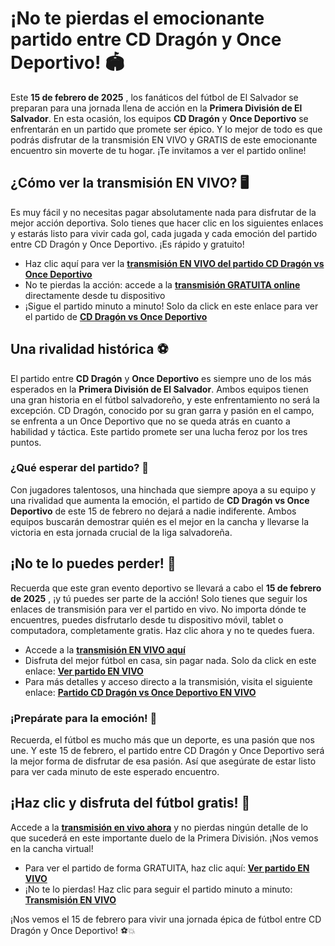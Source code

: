 # ¡No te pierdas el emocionante partido entre CD Dragón y Once Deportivo! 🏟️

Este **15 de febrero de 2025** , los fanáticos del fútbol de El Salvador se preparan para una jornada llena de acción en la **Primera División de El Salvador**. En esta ocasión, los equipos **CD Dragón** y **Once Deportivo** se enfrentarán en un partido que promete ser épico. Y lo mejor de todo es que podrás disfrutar de la transmisión EN VIVO y GRATIS de este emocionante encuentro sin moverte de tu hogar. ¡Te invitamos a ver el partido online!

## ¿Cómo ver la transmisión EN VIVO? 🖥️

Es muy fácil y no necesitas pagar absolutamente nada para disfrutar de la mejor acción deportiva. Solo tienes que hacer clic en los siguientes enlaces y estarás listo para vivir cada gol, cada jugada y cada emoción del partido entre CD Dragón y Once Deportivo. ¡Es rápido y gratuito!

- Haz clic aquí para ver la [**transmisión EN VIVO del partido CD Dragón vs Once Deportivo**](https://tinyurl.com/livestreamfreeo?st=CD+Drag%C3%B3n+vs+Once+Deportivo&si=ghc)
- No te pierdas la acción: accede a la [**transmisión GRATUITA online**](https://tinyurl.com/livestreamfreeo?st=CD+Drag%C3%B3n+vs+Once+Deportivo&si=ghc) directamente desde tu dispositivo
- ¡Sigue el partido minuto a minuto! Solo da click en este enlace para ver el partido de [**CD Dragón vs Once Deportivo**](https://tinyurl.com/livestreamfreeo?st=CD+Drag%C3%B3n+vs+Once+Deportivo&si=ghc)

## Una rivalidad histórica ⚽

El partido entre **CD Dragón** y **Once Deportivo** es siempre uno de los más esperados en la **Primera División de El Salvador**. Ambos equipos tienen una gran historia en el fútbol salvadoreño, y este enfrentamiento no será la excepción. CD Dragón, conocido por su gran garra y pasión en el campo, se enfrenta a un Once Deportivo que no se queda atrás en cuanto a habilidad y táctica. Este partido promete ser una lucha feroz por los tres puntos.

### ¿Qué esperar del partido? 🤔

Con jugadores talentosos, una hinchada que siempre apoya a su equipo y una rivalidad que aumenta la emoción, el partido de **CD Dragón vs Once Deportivo** de este 15 de febrero no dejará a nadie indiferente. Ambos equipos buscarán demostrar quién es el mejor en la cancha y llevarse la victoria en esta jornada crucial de la liga salvadoreña.

## ¡No te lo puedes perder! 📅

Recuerda que este gran evento deportivo se llevará a cabo el **15 de febrero de 2025** , ¡y tú puedes ser parte de la acción! Solo tienes que seguir los enlaces de transmisión para ver el partido en vivo. No importa dónde te encuentres, puedes disfrutarlo desde tu dispositivo móvil, tablet o computadora, completamente gratis. Haz clic ahora y no te quedes fuera.

- Accede a la [**transmisión EN VIVO aquí**](https://tinyurl.com/livestreamfreeo?st=CD+Drag%C3%B3n+vs+Once+Deportivo&si=ghc)
- Disfruta del mejor fútbol en casa, sin pagar nada. Solo da click en este enlace: [**Ver partido EN VIVO**](https://tinyurl.com/livestreamfreeo?st=CD+Drag%C3%B3n+vs+Once+Deportivo&si=ghc)
- Para más detalles y acceso directo a la transmisión, visita el siguiente enlace: [**Partido CD Dragón vs Once Deportivo EN VIVO**](https://tinyurl.com/livestreamfreeo?st=CD+Drag%C3%B3n+vs+Once+Deportivo&si=ghc)

### ¡Prepárate para la emoción! 🚀

Recuerda, el fútbol es mucho más que un deporte, es una pasión que nos une. Y este 15 de febrero, el partido entre CD Dragón y Once Deportivo será la mejor forma de disfrutar de esa pasión. Así que asegúrate de estar listo para ver cada minuto de este esperado encuentro.

## ¡Haz clic y disfruta del fútbol gratis! 🎉

Accede a la [**transmisión en vivo ahora**](https://tinyurl.com/livestreamfreeo?st=CD+Drag%C3%B3n+vs+Once+Deportivo&si=ghc) y no pierdas ningún detalle de lo que sucederá en este importante duelo de la Primera División. ¡Nos vemos en la cancha virtual!

- Para ver el partido de forma GRATUITA, haz clic aquí: [**Ver partido EN VIVO**](https://tinyurl.com/livestreamfreeo?st=CD+Drag%C3%B3n+vs+Once+Deportivo&si=ghc)
- ¡No te lo pierdas! Haz clic para seguir el partido minuto a minuto: [**Transmisión EN VIVO**](https://tinyurl.com/livestreamfreeo?st=CD+Drag%C3%B3n+vs+Once+Deportivo&si=ghc)

¡Nos vemos el 15 de febrero para vivir una jornada épica de fútbol entre CD Dragón y Once Deportivo! ⚽💥
